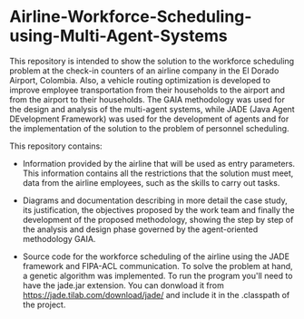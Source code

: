 # Airline-Workforce-Scheduling-using-Multi-Agent-Systems

This repository is intended to show the solution to the workforce scheduling problem at the check-in counters of an airline company in the El Dorado Airport, Colombia. Also, a vehicle routing optimization is developed to improve employee transportation from their households to the airport and from the airport to their households.
The GAIA methodology was used for the design and analysis of the multi-agent systems, while JADE (Java Agent DEvelopment Framework) was used for the development of agents and for the implementation of the solution to the problem of personnel scheduling.

This repository contains:

- Information provided by the airline that will be used as entry parameters. This information contains all the restrictions that the solution must meet, data from the airline employees, such as the skills to carry out tasks.

- Diagrams and documentation describing in more detail the case study, its justification, the objectives proposed by the work team and finally the development of the proposed methodology, showing the step by step of the analysis and design phase governed by the agent-oriented methodology GAIA.

- Source code for the workforce scheduling of the airline using the JADE framework and FIPA-ACL communication. To solve the problem at hand, a genetic algorithm was implemented. To run the program you'll need to have the jade.jar extension. You can donwload it from https://jade.tilab.com/download/jade/ and include it in the .classpath of the project.
